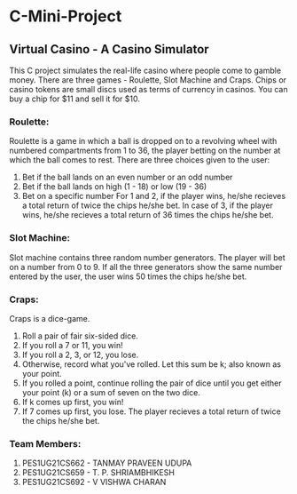 # C-Mini-Project

## Virtual Casino - A Casino Simulator

This C project simulates the real-life casino where people come to gamble money. There are three games - Roulette, Slot Machine and Craps.
Chips or casino tokens are small discs used as terms of currency in casinos. You can buy a chip for $11 and sell it for $10.

### Roulette:
Roulette is a game in which a ball is dropped on to a revolving wheel with numbered compartments from 1 to 36, the player betting on the number at which the
ball comes to rest.
There are three choices given to the user:
1. Bet if the ball lands on an even number or an odd number
2. Bet if the ball lands on high (1 - 18) or low (19 - 36)
3. Bet on a specific number
For 1 and 2, if the player wins, he/she recieves a total return of twice the chips he/she bet. In case of 3, if the player wins, he/she recieves a total return of 36 times the chips he/she bet.

### Slot Machine:
Slot machine contains three random number generators. The player will bet on a number from 0 to 9. If all the three generators show the same number entered by the user, the user wins 50 times the chips he/she bet.

### Craps:
Craps is a dice-game.
1) Roll a pair of fair six-sided dice.
2) If you roll a 7 or 11, you win!
3) If you roll a 2, 3, or 12, you lose.
4) Otherwise, record what you've rolled. Let this sum be k; also known as your point.
5) If you rolled a point, continue rolling the pair of dice until you get either your point (k) or a sum of seven on the two dice.
6) If k comes up first, you win!
7) If 7 comes up first, you lose.
The player recieves a total return of twice the chips he/she bet.

### Team Members:
1. PES1UG21CS662 - TANMAY PRAVEEN UDUPA
2. PES1UG21CS659 - T. P. SHRIAMBHIKESH
3. PES1UG21CS692 - V VISHWA CHARAN
